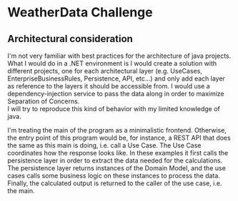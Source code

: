 # WeatherData Challenge

## Architectural consideration
I'm not very familiar with best practices for the architecture of java projects. <br>
What I would do in a .NET environment is I would create a solution with different projects, one for each architectural
layer (e.g. UseCases, EnterpriseBusinessRules, Persistence, API, etc...) and only add each layer as reference
to the layers it should be accessible from. I would use a dependency-injection service to pass the data along 
in order to maximize Separation of Concerns. <br>
I will try to reproduce this kind of behavior with my limited knowledge of java.

I'm treating the main of the program as a minimalistic frontend. Otherwise, the entry point of this program would be,
for instance, a REST API that does the same as this main is doing, i.e. call a Use Case.
The Use Case coordinates how the response looks like. In these examples it first calls the persistence layer in order
to extract the data needed for the calculations. 
The persistence layer returns instances of the Domain Model, and the use cases calls some business logic on these
instances to process the data. Finally, the calculated output is returned to the caller of the use case, i.e. 
the main.